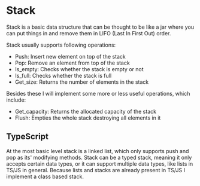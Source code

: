 # Stack

Stack is a basic data structure that can be thought to be like a jar where you can put things in and remove them in LIFO (Last In First Out) order.

Stack usually supports following operations:

* Push: Insert new element on top of the stack
* Pop: Remove an element from top of the stack
* Is_empty: Checks whether the stack is empty or not
* Is_full: Checks whether the stack is full
* Get_size: Returns the number of elements in the stack

Besides these I will implement some more or less useful operations, which include:

* Get_capacity: Returns the allocated capacity of the stack
* Flush: Empties the whole stack destroying all elements in it

## TypeScript

At the most basic level stack is a linked list, which only supports push and pop as its' modifying methods. Stack can be a typed stack, meaning it only accepts certain data types, or it can support multiple data types, like lists in TS/JS in general. Because lists and stacks are already present in TS/JS I implement a class based stack.
